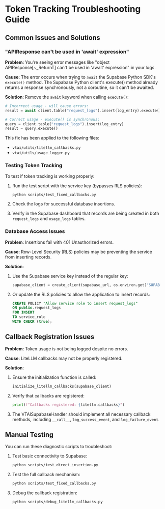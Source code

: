 # Token Tracking Troubleshooting Guide

## Common Issues and Solutions

### "APIResponse can't be used in 'await' expression"

**Problem**: You're seeing error messages like "object APIResponse[~_ReturnT] can't be used in 'await' expression" in your logs.

**Cause**: The error occurs when trying to `await` the Supabase Python SDK's `execute()` method. The Supabase Python client's execute() method already returns a response synchronously, not a coroutine, so it can't be awaited.

**Solution**: Remove the `await` keyword when calling `execute()`:

```python
# Incorrect usage - will cause errors:
result = await client.table("request_logs").insert(log_entry).execute()

# Correct usage - execute() is synchronous:
query = client.table("request_logs").insert(log_entry)
result = query.execute()
```

This fix has been applied to the following files:

- `vtai/utils/litellm_callbacks.py`
- `vtai/utils/usage_logger.py`

### Testing Token Tracking

To test if token tracking is working properly:

1. Run the test script with the service key (bypasses RLS policies):

   ```bash
   python scripts/test_fixed_callbacks.py
   ```

2. Check the logs for successful database insertions.

3. Verify in the Supabase dashboard that records are being created in both `request_logs` and `usage_logs` tables.

### Database Access Issues

**Problem**: Insertions fail with 401 Unauthorized errors.

**Cause**: Row-Level Security (RLS) policies may be preventing the service from inserting records.

**Solution**:

1. Use the Supabase service key instead of the regular key:

   ```python
   supabase_client = create_client(supabase_url, os.environ.get("SUPABASE_SERVICE_KEY"))
   ```

2. Or update the RLS policies to allow the application to insert records:

   ```sql
   CREATE POLICY "Allow service role to insert request_logs"
   ON public.request_logs
   FOR INSERT
   TO service_role
   WITH CHECK (true);
   ```

## Callback Registration Issues

**Problem**: Token usage is not being logged despite no errors.

**Cause**: LiteLLM callbacks may not be properly registered.

**Solution**:

1. Ensure the initialization function is called:

   ```python
   initialize_litellm_callbacks(supabase_client)
   ```

2. Verify that callbacks are registered:

   ```python
   print(f"Callbacks registered: {litellm.callbacks}")
   ```

3. The VTAISupabaseHandler should implement all necessary callback methods, including `__call__`, `log_success_event`, and `log_failure_event`.

## Manual Testing

You can run these diagnostic scripts to troubleshoot:

1. Test basic connectivity to Supabase:

   ```bash
   python scripts/test_direct_insertion.py
   ```

2. Test the full callback mechanism:

   ```bash
   python scripts/test_fixed_callbacks.py
   ```

3. Debug the callback registration:

   ```bash
   python scripts/debug_litellm_callbacks.py
   ```
